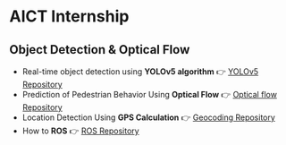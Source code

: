 # AICT Internship

## Object Detection & Optical Flow
- Real-time object detection using **YOLOv5 algorithm** 👉 <a href = 'https://github.com/winston1214/AICT/tree/master/yolov5'>YOLOv5 Repository</a>
- Prediction of Pedestrian Behavior Using **Optical Flow** 👉 <a href = 'https://github.com/winston1214/AICT/tree/master/Tram'>Optical flow Repository</a>
- Location Detection Using **GPS Calculation** 👉 <a href = 'https://github.com/winston1214/AICT/tree/master/Tram/geocoding'>Geocoding Repository</a>
- How to **ROS** 👉 <a href = 'https://github.com/winston1214/AICT/tree/master/ROS'>ROS Repository</a>
